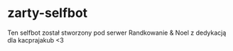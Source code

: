 # zarty-selfbot
Ten selfbot został stworzony pod serwer Randkowanie &amp; Noel z dedykacją dla kacprajakub &lt;3
